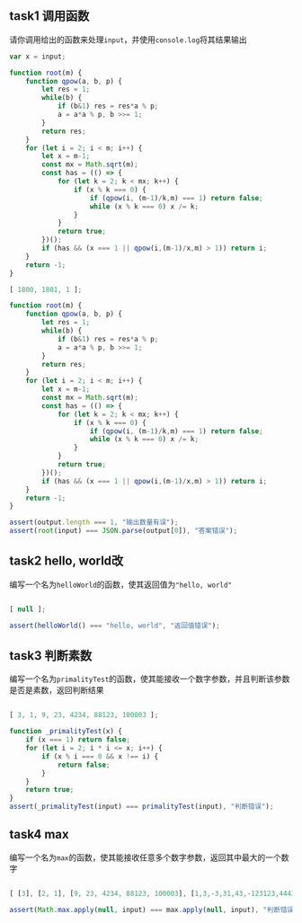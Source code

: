 ## task1 调用函数

请你调用给出的函数来处理`input`，并使用`console.log`将其结果输出

```js init
var x = input;

function root(m) {
    function qpow(a, b, p) {
        let res = 1;
        while(b) {
            if (b&1) res = res*a % p;
            a = a*a % p, b >>= 1;
        }
        return res;
    }
    for (let i = 2; i < m; i++) {
        let x = m-1;
        const mx = Math.sqrt(m);
        const has = (() => {
            for (let k = 2; k < mx; k++) {
                if (x % k === 0) {
                    if (qpow(i, (m-1)/k,m) === 1) return false;
                    while (x % k === 0) x /= k;
                }
            }
            return true;
        })();
        if (has && (x === 1 || qpow(i,(m-1)/x,m) > 1)) return i;
    }
    return -1;
}
```

```js input
[ 1800, 1801, 1 ];
```

```js judger
function root(m) {
    function qpow(a, b, p) {
        let res = 1;
        while(b) {
            if (b&1) res = res*a % p;
            a = a*a % p, b >>= 1;
        }
        return res;
    }
    for (let i = 2; i < m; i++) {
        let x = m-1;
        const mx = Math.sqrt(m);
        const has = (() => {
            for (let k = 2; k < mx; k++) {
                if (x % k === 0) {
                    if (qpow(i, (m-1)/k,m) === 1) return false;
                    while (x % k === 0) x /= k;
                }
            }
            return true;
        })();
        if (has && (x === 1 || qpow(i,(m-1)/x,m) > 1)) return i;
    }
    return -1;
}

assert(output.length === 1, "输出数量有误");
assert(root(input) === JSON.parse(output[0]), "答案错误");
```

## task2 hello, world改

编写一个名为`helloWorld`的函数，使其返回值为`"hello, world"`

```js init
```

```js input
[ null ];
```

```js judger
assert(helloWorld() === "hello, world", "返回值错误");
```

## task3 判断素数

编写一个名为`primalityTest`的函数，使其能接收一个数字参数，并且判断该参数是否是素数，返回判断结果

```js init
```

```js input
[ 3, 1, 9, 23, 4234, 88123, 100003 ];
```

```js judger
function _primalityTest(x) {
    if (x === 1) return false;
    for (let i = 2; i * i <= x; i++) {
        if (x % i === 0 && x !== i) {
            return false;
        }
    }
    return true;
}
assert(_primalityTest(input) === primalityTest(input), "判断错误");
```

## task4 max

编写一个名为`max`的函数，使其能接收任意多个数字参数，返回其中最大的一个数字

```js init
```

```js input
[ [3], [2, 1], [9, 23, 4234, 88123, 100003], [1,3,-3,31,43,-123123,44434,0,21,-1.5, 5e8] ];
```

```js judger
assert(Math.max.apply(null, input) === max.apply(null, input), "判断错误");
```